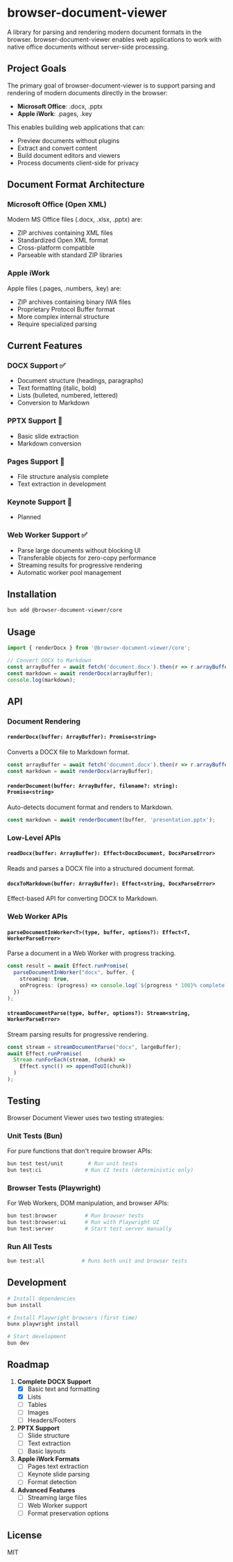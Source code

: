 # browser-document-viewer

A library for parsing and rendering modern document formats in the browser. browser-document-viewer enables web applications to work with native office documents without server-side processing.

## Project Goals

The primary goal of browser-document-viewer is to support parsing and rendering of modern documents directly in the browser:
- **Microsoft Office**: .docx, .pptx
- **Apple iWork**: .pages, .key

This enables building web applications that can:
- Preview documents without plugins
- Extract and convert content
- Build document editors and viewers
- Process documents client-side for privacy

## Document Format Architecture

### Microsoft Office (Open XML)
Modern MS Office files (.docx, .xlsx, .pptx) are:
- ZIP archives containing XML files
- Standardized Open XML format
- Cross-platform compatible
- Parseable with standard ZIP libraries

### Apple iWork
Apple files (.pages, .numbers, .key) are:
- ZIP archives containing binary IWA files
- Proprietary Protocol Buffer format
- More complex internal structure
- Require specialized parsing

## Current Features

### DOCX Support ✅
- Document structure (headings, paragraphs)
- Text formatting (italic, bold)
- Lists (bulleted, numbered, lettered)
- Conversion to Markdown

### PPTX Support 🚧
- Basic slide extraction
- Markdown conversion

### Pages Support 🚧
- File structure analysis complete
- Text extraction in development

### Keynote Support 🚧
- Planned

### Web Worker Support ✅
- Parse large documents without blocking UI
- Transferable objects for zero-copy performance
- Streaming results for progressive rendering
- Automatic worker pool management

## Installation

```bash
bun add @browser-document-viewer/core
```

## Usage

```typescript
import { renderDocx } from '@browser-document-viewer/core';

// Convert DOCX to Markdown
const arrayBuffer = await fetch('document.docx').then(r => r.arrayBuffer());
const markdown = await renderDocx(arrayBuffer);
console.log(markdown);
```

## API

### Document Rendering

#### `renderDocx(buffer: ArrayBuffer): Promise<string>`
Converts a DOCX file to Markdown format.

```typescript
const arrayBuffer = await fetch('document.docx').then(r => r.arrayBuffer());
const markdown = await renderDocx(arrayBuffer);
```

#### `renderDocument(buffer: ArrayBuffer, filename?: string): Promise<string>` 
Auto-detects document format and renders to Markdown.

```typescript
const markdown = await renderDocument(buffer, 'presentation.pptx');
```

### Low-Level APIs

#### `readDocx(buffer: ArrayBuffer): Effect<DocxDocument, DocxParseError>`
Reads and parses a DOCX file into a structured document format.

#### `docxToMarkdown(buffer: ArrayBuffer): Effect<string, DocxParseError>`
Effect-based API for converting DOCX to Markdown.

### Web Worker APIs

#### `parseDocumentInWorker<T>(type, buffer, options?): Effect<T, WorkerParseError>`
Parse a document in a Web Worker with progress tracking.

```typescript
const result = await Effect.runPromise(
  parseDocumentInWorker("docx", buffer, {
    streaming: true,
    onProgress: (progress) => console.log(`${progress * 100}% complete`)
  })
);
```

#### `streamDocumentParse(type, buffer, options?): Stream<string, WorkerParseError>`
Stream parsing results for progressive rendering.

```typescript
const stream = streamDocumentParse("docx", largeBuffer);
await Effect.runPromise(
  Stream.runForEach(stream, (chunk) => 
    Effect.sync(() => appendToUI(chunk))
  )
);
```

## Testing

Browser Document Viewer uses two testing strategies:

### Unit Tests (Bun)
For pure functions that don't require browser APIs:
```bash
bun test test/unit        # Run unit tests
bun test:ci              # Run CI tests (deterministic only)
```

### Browser Tests (Playwright)
For Web Workers, DOM manipulation, and browser APIs:
```bash
bun test:browser         # Run browser tests
bun test:browser:ui      # Run with Playwright UI
bun test:server          # Start test server manually
```

### Run All Tests
```bash
bun test:all            # Runs both unit and browser tests
```

## Development

```bash
# Install dependencies
bun install

# Install Playwright browsers (first time)
bunx playwright install

# Start development
bun dev
```

## Roadmap

1. **Complete DOCX Support**
   - [x] Basic text and formatting
   - [x] Lists
   - [ ] Tables
   - [ ] Images
   - [ ] Headers/Footers

2. **PPTX Support**
   - [ ] Slide structure
   - [ ] Text extraction
   - [ ] Basic layouts

3. **Apple iWork Formats**
   - [ ] Pages text extraction
   - [ ] Keynote slide parsing
   - [ ] Format detection

4. **Advanced Features**
   - [ ] Streaming large files
   - [ ] Web Worker support
   - [ ] Format preservation options

## License

MIT